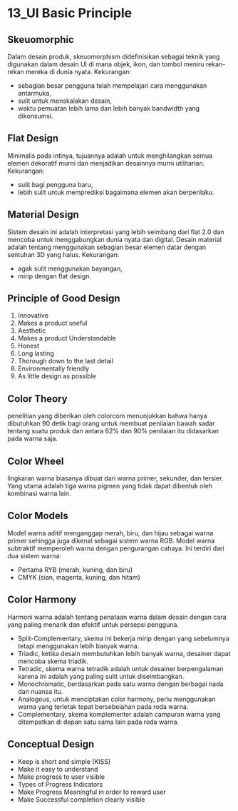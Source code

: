 # 13_UI Basic Principle

## Skeuomorphic
Dalam desain produk, skeuomorphism didefinisikan sebagai teknik yang digunakan dalam desain UI di mana objek, ikon, dan tombol meniru rekan-rekan mereka di dunia nyata.
Kekurangan:
- sebagian besar pengguna telah mempelajari cara menggunakan antarmuka,
- sulit untuk menskalakan desain,
- waktu pemuatan lebih lama dan lebih banyak bandwidth yang dikonsumsi.

## Flat Design
Minimalis pada intinya, tujuannya adalah untuk menghilangkan semua elemen dekoratif murni dan menjadikan desainnya murni utilitarian.
Kekurangan:
- sulit bagi pengguna baru,
- lebih sulit untuk memprediksi bagaimana elemen akan berperilaku.

## Material Design
Sistem desain ini adalah interpretasi yang lebih seimbang dari flat 2.0 dan mencoba untuk menggabungkan dunia nyata dan digital. Desain material adalah tentang menggunakan 
sebagian besar elemen datar dengan sentuhan 3D yang halus.
Kekurangan:
- agak sulit menggunakan bayangan,
- mirip dengan flat design.

## Principle of Good Design
1. Innovative
2. Makes a product useful
3. Aesthetic
4. Makes a product Understandable
5. Honest
6. Long lasting
7. Thorough down to the last detail
8. Environmentally friendly
9. As little design as possible

## Color Theory
penelitian yang diberikan oleh colorcom menunjukkan bahwa hanya dibutuhkan 90 detik bagi orang untuk membuat penilaian bawah sadar tentang suatu produk dan antara 62% dan 90% 
penilaian itu didasarkan pada warna saja.

## Color Wheel
lingkaran warna biasanya dibuat dari warna primer, sekunder, dan tersier. Yang utama adalah tiga warna pigmen yang tidak dapat dibentuk oleh kombinasi warna lain.

## Color Models
Model warna aditif menganggap merah, biru, dan hijau sebagai warna primer sehingga juga dikenal sebagai sistem warna RGB.
Model warna subtraktif memperoleh warna dengan pengurangan cahaya. 
Ini terdiri dari dua sistem warna:
- Pertama RYB (merah, kuning, dan biru) 
- CMYK (sian, magenta, kuning, dan hitam)

## Color Harmony
Harmoni warna adalah tentang penataan warna dalam desain dengan cara yang paling menarik dan efektif untuk persepsi pengguna.
- Split-Complementary, skema ini bekerja mirip dengan yang sebelumnya tetapi menggunakan lebih banyak warna.
- Triadic, ketika desain membutuhkan lebih banyak warna, desainer dapat mencoba skema triadik.
- Tetradic, skema warna tetradik adalah untuk desainer berpengalaman karena ini adalah yang paling sulit untuk diseimbangkan.
- Monochromatic, berdasarkan pada satu warna dengan berbagai nada dan nuansa itu.
- Analogous, untuk menciptakan color harmony, perlu menggunakan warna yang terletak tepat bersebelahan pada roda warna.
- Complementary, skema komplementer adalah campuran warna yang ditempatkan di depan satu sama lain pada roda warna.

## Conceptual Design
- Keep is short and simple (KISS)
- Make it easy to understand
- Make progress to user visible
- Types of Progress Indicators
- Make Progress Meaningful in order to reward user
- Make Successful completion clearly visible
